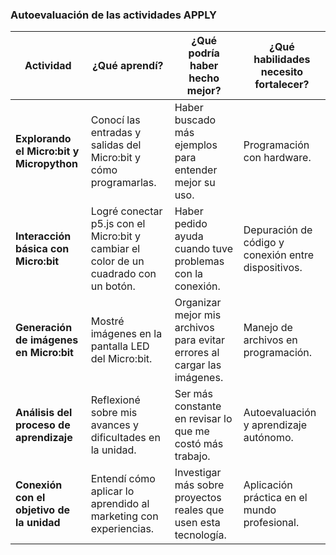 ### **Autoevaluación de las actividades APPLY**  

| **Actividad** | **¿Qué aprendí?** | **¿Qué podría haber hecho mejor?** | **¿Qué habilidades necesito fortalecer?** |
|--------------|-------------------|---------------------------------|-----------------------------------|
| **Explorando el Micro:bit y Micropython** | Conocí las entradas y salidas del Micro:bit y cómo programarlas. | Haber buscado más ejemplos para entender mejor su uso. | Programación con hardware. |
| **Interacción básica con Micro:bit** | Logré conectar p5.js con el Micro:bit y cambiar el color de un cuadrado con un botón. | Haber pedido ayuda cuando tuve problemas con la conexión. | Depuración de código y conexión entre dispositivos. |
| **Generación de imágenes en Micro:bit** | Mostré imágenes en la pantalla LED del Micro:bit. | Organizar mejor mis archivos para evitar errores al cargar las imágenes. | Manejo de archivos en programación. |
| **Análisis del proceso de aprendizaje** | Reflexioné sobre mis avances y dificultades en la unidad. | Ser más constante en revisar lo que me costó más trabajo. | Autoevaluación y aprendizaje autónomo. |
| **Conexión con el objetivo de la unidad** | Entendí cómo aplicar lo aprendido al marketing con experiencias. | Investigar más sobre proyectos reales que usen esta tecnología. | Aplicación práctica en el mundo profesional. |

